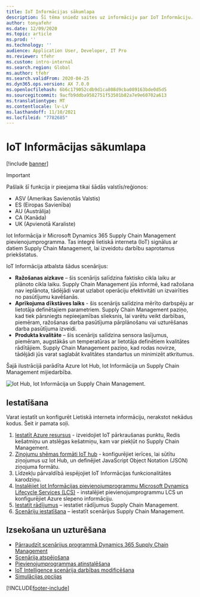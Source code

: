 ```yaml
---
title: IoT Informācijas sākumlapa
description: Šī tēma sniedz saites uz informāciju par IoT Informāciju.
author: tonyafehr
ms.date: 12/09/2020
ms.topic: article
ms.prod: ''
ms.technology: ''
audience: Application User, Developer, IT Pro
ms.reviewer: tfehr
ms.custom: intro-internal
ms.search.region: Global
ms.author: tfehr
ms.search.validFrom: 2020-04-25
ms.dyn365.ops.version: AX 7.0.0
ms.openlocfilehash: 6b6c179052cdb9d1ca808d9cba089163bde0d5d5
ms.sourcegitcommit: 9acfb9ddba9582751f53501b82a7e9e60702a613
ms.translationtype: MT
ms.contentlocale: lv-LV
ms.lasthandoff: 11/10/2021
ms.locfileid: "7782685"
---
```

# <a name="iot-intelligence-home-page"></a>IoT Informācijas sākumlapa

[!include [banner](../../includes/banner.md)]

> [!IMPORTANT]
> Pašlaik šī funkcija ir pieejama tikai šādās valstīs/reģionos:
>
> - ASV (Amerikas Savienotās Valstis)
> - ES (Eiropas Savienība)
> - AU (Austrālija)
> - CA (Kanāda)
> - UK (Apvienotā Karaliste)

Iot Informācija ir Microsoft Dynamics 365 Supply Chain Management pievienojumprogramma. Tas integrē lietiskā interneta (IoT) signālus ar datiem Supply Chain Management, lai izveidotu darbību saprotamus priekšstatus.

IoT Informācija atbalsta šādus scenārijus:

+ **Ražošanas aizkave** – šis scenārijs salīdzina faktisko cikla laiku ar plānoto cikla laiku. Supply Chain Management jūs informē, kad ražošana nav ieplānota, tādējādi varat uzlabot operāciju efektivitāti un izvairīties no pasūtījumu kavēšanās.
+ **Aprīkojuma dīkstāves laiks** - šis scenārijs salīdzina mērīto darbspēju ar lietotāja definētajiem parametriem. Supply Chain Management paziņo, kad tiek pārsniegts nepieejamības slieksnis, lai varētu veikt darbības, piemēram, ražošanas darba pasūtījuma pārplānošanu vai uzturēšanas darba pasūtījuma izveidi.
+ **Produkta kvalitāte** – šis scenārijs salīdzina sensora lasījumus, piemēram, augstākās un temperatūras ar lietotāja definētiem kvalitātes rādītājiem. Supply Chain Management paziņo, kad rodas novirze, tādējādi jūs varat saglabāt kvalitātes standartus un minimizēt atkritumus.

Šajā ilustrācijā parādīta Azure Iot Hub, Iot Informācija un Supply Chain Management mijiedarbība.

![Iot Hub, Iot Informācija un Supply Chain Management.](media/iot_intelligence.png)

## <a name="setup"></a>Iestatīšana

Varat iestatīt un konfigurēt Lietiskā interneta informāciju, nerakstot nekādus kodus. Šeit ir pamata soļi.

1. [Iestatīt Azure resursus](iot-azure-setup.md) - izveidojiet IoT pārkraušanas punktu, Redis kešatmiņu un atslēgas kešatmiņu, kam var piekļūt no Supply Chain Management.
2. [Ziņojumu shēmas formāti IoT hub](iot-schema-format.md) - konfigurējiet ierīces, lai sūtītu ziņojumus uz Iot Hub, un definējiet JavaScript Object Notation (JSON) ziņojuma formātu.
3. Līdzekļu pārvaldībā iespējojiet IoT Informācijas funkcionalitātes karodziņu. 
4. [Instalējiet Iot Informācijas pievienojumprogrammu Microsoft Dynamics Lifecycle Services (LCS)](iot-lcs-setup.md) - instalējiet pievienojumprogrammu LCS un konfigurējiet Azure slepeno informāciju.
5. [Iestatīt rādījumus](iot-metrics-setup.md) – iestatiet rādījumus Supply Chain Management.
6. [Scenāriju iestatīšana](iot-scenario-setup.md) – iestatīt scenārijus Supply Chain Management.

## <a name="tracking-and-maintenance"></a>Izsekošana un uzturēšana

+ [Pārraudzīt scenārijus programmā Dynamics 365 Supply Chain Management](iot-management.md#monitor-scenarios)
+ [Scenārija atspējošana](iot-scenario-setup.md#disable-a-scenario)
+ [Pievienojumprogrammas atinstalēšana](iot-lcs-setup.md#uninstall-addin)
+ [IoT Intelligence scenārija darbības modificēšana](iot-management.md#modify-a-running-iot-intelligence-scenario)
+ [Simulācijas opcijas](iot-management.md#simulation-options)


[!INCLUDE[footer-include](../../includes/footer-banner.md)]